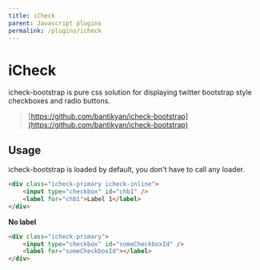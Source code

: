 ```yaml
---
title: iCheck
parent: Javascript plugins
permalink: /plugins/icheck
---
```


# iCheck

icheck-bootstrap is pure css solution for displaying twitter bootstrap style checkboxes and radio buttons.

> [https://github.com/bantikyan/icheck-bootstrap](https://github.com/bantikyan/icheck-bootstrap)

## Usage

icheck-bootstrap is loaded by default, you don't have to call any loader.

```html
<div class="icheck-primary icheck-inline">
    <input type="checkbox" id="chb1" />
    <label for="chb1">Label 1</label>
</div>
```

__No label__

```html
<div class="icheck-primary">
    <input type="checkbox" id="someCheckboxId" />
    <label for="someCheckboxId"></label>
</div>
```
